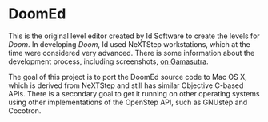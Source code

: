 DoomEd
======

This is the original level editor created by Id Software to create the
levels for *Doom*. In developing *Doom*, Id used NeXTStep workstations,
which at the time were considered very advanced. There is some
information about the development process, including screenshots,
[on Gamasutra](http://www.gamasutra.com/php-bin/news_index.php?story=21405).

The goal of this project is to port the DoomEd source code to Mac OS X,
which is derived from NeXTStep and still has similar Objective C-based
APIs. There is a secondary goal to get it running on other operating
systems using other implementations of the OpenStep API, such as GNUstep
and Cocotron.

